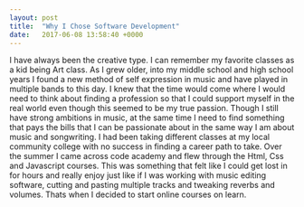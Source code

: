 ```yaml
---
layout: post
title:  "Why I Chose Software Development"
date:   2017-06-08 13:58:40 +0000
---
```



   I have always been the creative type.  I can remember my favorite classes as a kid being Art class.  As I grew older, into my middle school and high school years I found a new method of self expression in music and have played in multiple bands to this day.  I knew that the time would come where I would need to think about finding a profession so that I could support myself in the real world even though this seemed to be my true passion.  Though I still have strong ambitions in music, at the same time I need to find something that pays the bills that I can be passionate about in the same  way I am about music and songwriting.  I had been taking different classes at my local community college with no success in finding a career path to take.  Over the summer I came across code academy and flew through the Html, Css and Javascript courses.  This was something that felt like I could get lost in for hours and really enjoy just like if I was working with music editing software, cutting and pasting multiple tracks and tweaking reverbs and volumes.  Thats when I decided to start online courses on learn. 

			
			
			
			
			
			
			
			
			
			
			
			
			
			
			
			
			
			
			
			
			
			
			
			
			
			
			
			
			
			
			
			

